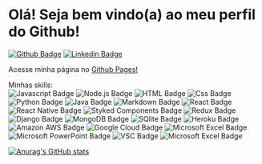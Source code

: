 # Olá! Seja bem vindo(a) ao meu perfil do Github!


[![Github Badge](https://img.shields.io/badge/-Github-000?style=flat-square&logo=Github&logoColor=white&link=https://github.com/fagnerpsantos)](https://github.com/Glaysonvisgueira)
[![Linkedin Badge](https://img.shields.io/badge/-LinkedIn-blue?style=flat-square&logo=Linkedin&logoColor=white&link=https://www.linkedin.com/in/fagnerpsantos/)](https://www.linkedin.com/in/glayson-visgueira-7433a61b3/)

Acesse minha página no [Github Pages!](https://glaysonvisgueira.github.io/)

Minhas skills:<br/>
![Javascript Badge](https://img.shields.io/badge/JavaScript-F7DF1E?style=for-the-badge&logo=javascript&logoColor=black)
![Node.js Badge](https://img.shields.io/badge/Node.js-43853D?style=for-the-badge&logo=node.js&logoColor=white)
![HTML Badge](https://img.shields.io/badge/HTML5-E34F26?style=for-the-badge&logo=html5&logoColor=white)
![Css Badge](https://img.shields.io/badge/CSS3-1572B6?style=for-the-badge&logo=css3&logoColor=white)
![Python Badge](https://img.shields.io/badge/Python-14354C?style=for-the-badge&logo=python&logoColor=white)
![Java Badge](https://img.shields.io/badge/Java-ED8B00?style=for-the-badge&logo=java&logoColor=white)
![Markdown Badge](https://img.shields.io/badge/Markdown-000000?style=for-the-badge&logo=markdown&logoColor=white)
![React Badge](https://img.shields.io/badge/React-20232A?style=for-the-badge&logo=react&logoColor=61DAFB)
![React Native Badge](https://img.shields.io/badge/React_Native-20232A?style=for-the-badge&logo=react&logoColor=61DAFB)
![Styked Components Badge](https://img.shields.io/badge/styled--components-DB7093?style=for-the-badge&logo=styled-components&logoColor=white)
![Redux Badge](https://img.shields.io/badge/Redux-593D88?style=for-the-badge&logo=redux&logoColor=white)
![Django Badge](https://img.shields.io/badge/Django-092E20?style=for-the-badge&logo=django&logoColor=white)
![MongoDB Badge](https://img.shields.io/badge/MongoDB-4EA94B?style=for-the-badge&logo=mongodb&logoColor=white)
![SQlite Badge](https://img.shields.io/badge/SQLite-07405E?style=for-the-badge&logo=sqlite&logoColor=white)
![Heroku Badge](https://img.shields.io/badge/Heroku-430098?style=for-the-badge&logo=heroku&logoColor=white)
![Amazon AWS Badge](https://img.shields.io/badge/Amazon_AWS-232F3E?style=for-the-badge&logo=amazon-aws&logoColor=white)
![Google Cloud Badge](https://img.shields.io/badge/Google_Cloud-4285F4?style=for-the-badge&logo=google-cloud&logoColor=white)
![Microsoft Excel Badge](https://img.shields.io/badge/Microsoft_Excel-217346?style=for-the-badge&logo=microsoft-excel&logoColor=white)
![Microsoft PowerPoint Badge](https://img.shields.io/badge/Microsoft_PowerPoint-B7472A?style=for-the-badge&logo=microsoft-powerpoint&logoColor=white)
![VSC Badge](https://img.shields.io/badge/Visual_Studio_Code-0078D4?style=for-the-badge&logo=visual%20studio%20code&logoColor=white)
![Microsoft Excel Badge](https://img.shields.io/badge/Microsoft_Word-2B579A?style=for-the-badge&logo=microsoft-word&logoColor=white)

[![Anurag's GitHub stats](https://github-readme-stats.vercel.app/api?username=glaysonvisgueira&show_icons=true&theme=synthwave)](https://github.com/anuraghazra/github-readme-stats)

